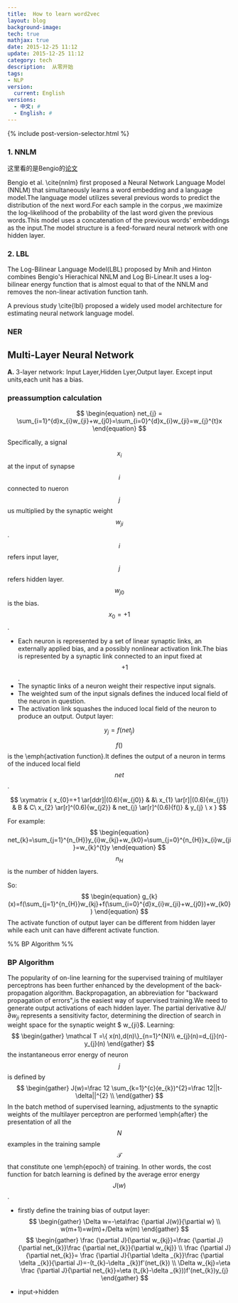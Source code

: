 ```yaml
---
title:  How to learn word2vec
layout: blog
background-image:
tech: true
mathjax: true
date: 2015-12-25 11:12
update: 2015-12-25 11:12
category: tech
description:  从零开始
tags:
- NLP
version:
  current: English
versions:
  - 中文: #
  - English: #
---
```


{% include post-version-selector.html %}

### 1. NNLM

这里看的是Bengio的[论文][5]

Bengio et al. \cite{nnlm} first proposed a Neural Network Language Model (NNLM) that simultaneously learns a word embedding and a language model.The language model utilizes several previous words to predict the distribution of the next word.For each sample in the corpus ,we maximize the log-likelihood of the probability of the last word given the previous words.This model uses a concatenation of the previous words' embeddings as the input.The model structure is a feed-forward neural network with one hidden layer.

### 2. LBL

The Log-Bilinear Language Model(LBL) proposed by Mnih and Hinton combines Bengio's Hierachical NNLM and Log Bi-Linear.It uses a log-bilinear energy function that is almost equal to that of the NNLM and removes the non-linear activation function tanh.

A previous study \cite{lbl} proposed a widely used model architecture for estimating neural network language model.

### NER

## Multi-Layer Neural Network

**A.** 3-layer network:
Input Layer,Hidden Lyer,Output layer.
Except input units,each unit has a bias.

### preassumption calculation

$$
\begin{equation}
net_{j} = \sum_{i=1}^{d}x_{i}w_{ji}+w_{j0}=\sum_{i=0}^{d}x_{i}w_{ji}=w_{j}^{t}x
\end{equation}
$$

Specifically, a signal $$x_{i}$$ at the input of synapse $$i$$ connected to nueron $$j$$ us multiplied by the synaptic weight $$w_{ji}$$.
$$i$$ refers input layer,$$j$$ refers hidden layer.$$w_{j0}$$ is the bias.$$x_{0}=+1$$.

- Each neuron is represented by a set of linear synaptic links, an externally applied bias,
and a possibly nonlinear activation link.The bias is represented by a synaptic link connected to an input fixed at $$+1$$.
- The synaptic links of a neuron weight their respective input signals.
- The weighted sum of the input signals defines the induced local field of the neuron in
question.
- The activation link squashes the induced local field of the neuron to produce an output.
Output layer:

$$
\begin{equation}
y_{j}=f(net_{j})
\end{equation}
$$

$$f()$$ is the \emph{activation function}.It defines the output of a neuron in terms of
the induced local field $$net$$ .

$$
\xymatrix {
 x_{0}=+1 \ar[ddr]|(0.6){w_{j0}} &  &\
 x_{1} \ar[r]|(0.6){w_{j1}} & B & C\
 x_{2} \ar[r]^(0.6){w_{j2}} & net_{j} \ar[r]^(0.6){f()} & y_{j} \
x
}
$$

For example:
$$
\begin{equation}
net_{k}=\sum_{j=1}^{n_{H}}y_{i}w_{kj}+w_{k0}=\sum_{j=0}^{n_{H}}x_{i}w_{ji}=w_{k}^{t}y
\end{equation}
$$
$$n_{H}$$is the number of hidden layers.

So:
$$
\begin{equation}
g_{k}(x)=f(\sum_{j=1}^{n_{H}}w_{kj}+f(\sum_{i=0}^{d}x_{i}w_{ji}+w_{j0})+w_{k0})
\end{equation}
$$
The activate function of output layer can be different from hidden layer while each unit can have different activate function.

%%                  BP Algorithm                        %%
### BP Algorithm
The popularity of on-line learning for the supervised training of multilayer perceptrons
has been further enhanced by the development of the back-propagation algorithm.
Backpropagation, an abbreviation for "backward propagation of errors",is the easiest way of supervised training.We need to generate output activations of each hidden layer.
The partial derivative $\partial J /\partial w_{ji}$ represents a sensitivity factor, determining the
direction of search in weight space for the synaptic weight $ w_{ji}$.
Learning:
$$
\begin{gather}
\mathcal T =\{ x(n),d(n)\}_{n=1}^{N}\\
e_{j}(n)=d_{j}(n)-y_{j}(n)
\end{gather}
$$
the instantaneous error energy of neuron $$j$$ is defined by
$$
\begin{gather}
J(w)=\frac 12 \sum_{k=1}^{c}(e_{k})^{2}=\frac 12||t-\delta||^{2} \\
\end{gather}
$$
In the batch method of supervised learning, adjustments to the synaptic weights of the
multilayer perceptron are performed \emph{after} the presentation of all the $$N$$ examples in the
training sample $$\mathcal T$$ that constitute one \emph{epoch} of training.  In other words, the cost function
for batch learning is defined by the average error energy $$J(w)$$.

- firstly define the training bias of output layer:
$$
\begin{gather}
\Delta w=-\eta\frac {\partial J(w)}{\partial w} \\
w(m+1)=w(m)+/Delta w(m)
\end{gather}
$$
$$
\begin{gather}
\frac {\partial J}{\partial w_{kj}}=\frac {\partial J}{\partial net_{k}}\frac {\partial net_{k}}{\partial w_{kj}} \\
\frac {\partial J}{\partial net_{k}}= \frac {\partial J}{\partial \delta _{k}}\frac {\partial \delta _{k}}{\partial J}=-(t_{k}-\delta _{k})f'(net_{k}) \\
\Delta w_{kj}=\eta \frac {\partial J}{\partial net_{k}}=\eta (t_{k}-\delta _{k}))f'(net_{k})y_{j}
\end{gather}
$$
- input->hidden


  [1]: http://www.forkosh.com/mathtextutorial.html
  [2]: http://mlworks.cn/posts/introduction-to-mathjax-and-latex-expression/
  [3]: http://cyukang.com/2013/03/03/try-mathjax.html
  [4]: http://weiyangthecatalyst.name/2013/11/24/solve-markdown-mathjax.html
  [5]: http://www.jmlr.org/papers/volume3/bengio03a/bengio03a.pdf


